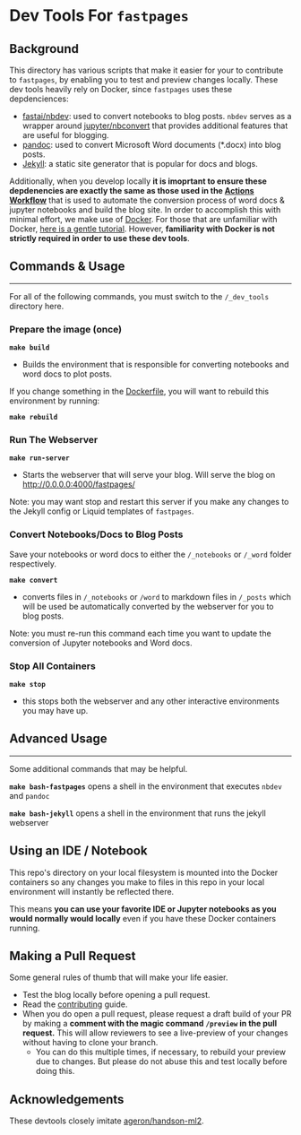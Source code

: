 # Dev Tools For `fastpages`

## Background

This directory has various scripts that make it easier for your to contribute to `fastpages`, by enabling you to test and preview changes locally.  These dev tools heavily rely on Docker, since `fastpages` uses these depdenciences:

- [fastai/nbdev](https://github.com/fastai/nbdev): used to convert notebooks to blog posts.  `nbdev` serves as a wrapper around [jupyter/nbconvert](https://github.com/jupyter/nbconvert) that provides additional features that are useful for blogging.
- [pandoc](https://pandoc.org/index.html): used to convert Microsoft Word documents (*.docx) into blog posts.
- [Jekyll](https://jekyllrb.com/): a static site generator that is popular for docs and blogs.

Additionally, when you develop locally **it is imoprtant to ensure these depdenencies are exactly the same as those used in the [Actions Workflow](../.github/workflows/ci.yaml)** that is used to automate the conversion process of word docs & jupyter notebooks and build the blog site.  In order to accomplish this with minimal effort, we make use of [Docker](https://www.docker.com/).  For those that are unfamiliar with Docker, [here is a gentle tutorial](https://towardsdatascience.com/how-docker-can-help-you-become-a-more-effective-data-scientist-7fc048ef91d5).  However, **familiarity with Docker is not strictly required in order to use these dev tools**.


## Commands & Usage
---

For all of the following commands, you must switch to the `/_dev_tools` directory here.


### Prepare the image (once)

**`make build`**
-  Builds the environment that is responsible for converting notebooks and word docs to plot posts.

If you change something in the [Dockerfile](../_action_files/Dockerfile), you will want to rebuild this environment by running:

**`make rebuild`**


### Run The Webserver

**`make run-server`**
 - Starts the webserver that will serve your blog.  Will serve the blog on http://0.0.0.0:4000/fastpages/

 Note: you may want stop and restart this server if you make any changes to the Jekyll config or Liquid templates of `fastpages`.

### Convert Notebooks/Docs to Blog Posts

Save your notebooks or word docs to either the `/_notebooks` or `/_word` folder respectively. 

**`make convert`**
- converts files in `/_notebooks` or `/word` to markdown files in `/_posts` which will be used be automatically converted by the webserver for you to blog posts.

Note: you must re-run this command each time you want to update the conversion of Jupyter notebooks and Word docs.


###  Stop All Containers

**`make stop`**

- this stops both the webserver and any other interactive environments you may have up.


## Advanced Usage
---

Some additional commands that may be helpful.

**`make bash-fastpages`** opens a shell in the environment that executes `nbdev` and `pandoc`

**`make bash-jekyll`** opens a shell in the environment that runs the jekyll webserver


## Using an IDE / Notebook

This repo's directory on your local filesystem is mounted into the Docker containers so any changes you make to files in this repo in your local environment will instantly be reflected there.  

This means **you can use your favorite IDE or Jupyter notebooks as you would normally would locally** even if you have these Docker containers running.

## Making a Pull Request

Some general rules of thumb that will make your life easier.

- Test the blog locally before opening a pull request. 
- Read the [contributing](../CONTRIBUTING.md) guide.
- When you do open a pull request, please request a draft build of your PR by making a **comment with the magic command `/preview` in the pull request.**  This will allow reviewers to see a live-preview of your changes without having to clone your branch.
    - You can do this multiple times, if necessary, to rebuild your preview due to changes.  But please do not abuse this and test locally before doing this.

## Acknowledgements

These devtools closely imitate [ageron/handson-ml2](https://github.com/ageron/handson-ml2/tree/master/docker).


